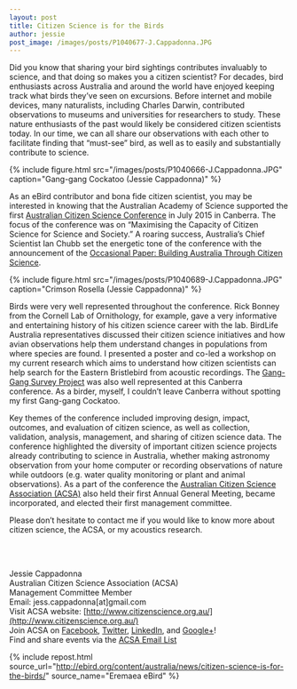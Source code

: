 ```yaml
---
layout: post
title: Citizen Science is for the Birds
author: jessie
post_image: /images/posts/P1040677-J.Cappadonna.JPG
---
```


Did you know that sharing your bird sightings contributes invaluably to science,
and that doing so makes you a citizen scientist? For decades, bird enthusiasts across
Australia and around the world have enjoyed keeping track what birds they’ve seen
on excursions. Before internet and mobile devices, many naturalists, including
Charles Darwin, contributed observations to museums and universities for
researchers to study. These nature enthusiasts of the past would likely be
considered citizen scientists today. In our time, we can all share our
observations with each other to facilitate finding that “must-see” bird,
as well as to easily and substantially contribute to science.

{% include figure.html src="/images/posts/P1040666-J.Cappadonna.JPG" caption="Gang-gang Cockatoo  (Jessie Cappadonna)" %}

As an eBird contributor and bona fide citizen scientist, you may be
interested in knowing that the Australian Academy of Science supported
the first [Australian Citizen Science Conference](http://www.citizenscience.org.au/) in July 2015 in Canberra.
The focus of the conference was on “Maximising the Capacity of Citizen
Science for Science and Society.” A roaring success, Australia’s Chief
Scientist Ian Chubb set the energetic tone of the conference with the
announcement of the [Occasional Paper: Building Australia Through Citizen Science](http://www.chiefscientist.gov.au/2015/07/occasional-paper-building-australia-through-citizen-science/).

{% include figure.html src="/images/posts/P1040689-J.Cappadonna.JPG" caption="Crimson Rosella (Jessie Cappadonna)" %}

Birds were very well represented throughout the conference.
Rick Bonney from the Cornell Lab of Ornithology, for example, gave a
very informative and entertaining history of his citizen science career
with the lab. BirdLife Australia representatives discussed their citizen
science initiatives and how avian observations help them understand changes
in populations from where species are found. I presented a poster and
co-led a workshop on my current research which aims to understand how
citizen scientists can help search for the Eastern Bristlebird from acoustic
recordings. The [Gang-Gang Survey Project](http://canberrabirds.org.au/observing-birds/gang-gang-survey/) was also well represented at this
Canberra conference. As a birder, myself, I couldn’t leave Canberra
without spotting my first Gang-gang Cockatoo.

Key themes of the conference included improving design, impact, outcomes,
and evaluation of citizen science, as well as collection, validation, analysis,
management, and sharing of citizen science data. The conference highlighted the
diversity of important citizen science projects already contributing to science
in Australia, whether making astronomy observation from your home computer or
recording observations of nature while outdoors (e.g. water quality monitoring
or plant and animal observations). As a part of the conference the [Australian
Citizen Science Association (ACSA)](http://www.citizenscience.org.au/) also held their first Annual General Meeting,
became incorporated, and elected their first management committee.

Please don’t hesitate to contact me if you would like to know more about
citizen science, the ACSA, or my acoustics research.

<br />
<br />

Jessie Cappadonna  
Australian Citizen Science Association (ACSA)  
Management Committee Member  
Email: jess.cappadonna[at]gmail.com  
Visit ACSA website: [http://www.citizenscience.org.au/](http://www.citizenscience.org.au/)  
Join ACSA on [Facebook](https://www.facebook.com/AustralianCitizenScienceAssociation), [Twitter](https://twitter.com/CitSciOZ), [LinkedIn](https://www.linkedin.com/grp/home?gid=6721312), and [Google+](https://plus.google.com/u/0/communities/104399222217062065215)!  
Find and share events via the [ACSA Email List](https://plus.google.com/u/0/communities/104399222217062065215)  


{% include repost.html source_url="http://ebird.org/content/australia/news/citizen-science-is-for-the-birds/" source_name="Eremaea eBird" %}